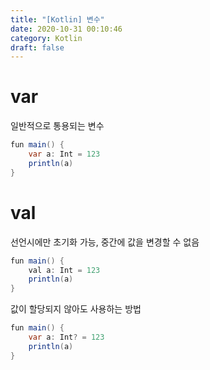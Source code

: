 ```yaml
---
title: "[Kotlin] 변수"
date: 2020-10-31 00:10:46
category: Kotlin
draft: false
---
```


# var

일반적으로 통용되는 변수

```java
fun main() {
    var a: Int = 123
    println(a)
}
```

# val

선언시에만 초기화 가능, 중간에 값을 변경할 수 없음

```java
fun main() {
    val a: Int = 123
    println(a)
}
```

값이 할당되지 않아도 사용하는 방법

```java
fun main() {
    var a: Int? = 123
    println(a)
}
```